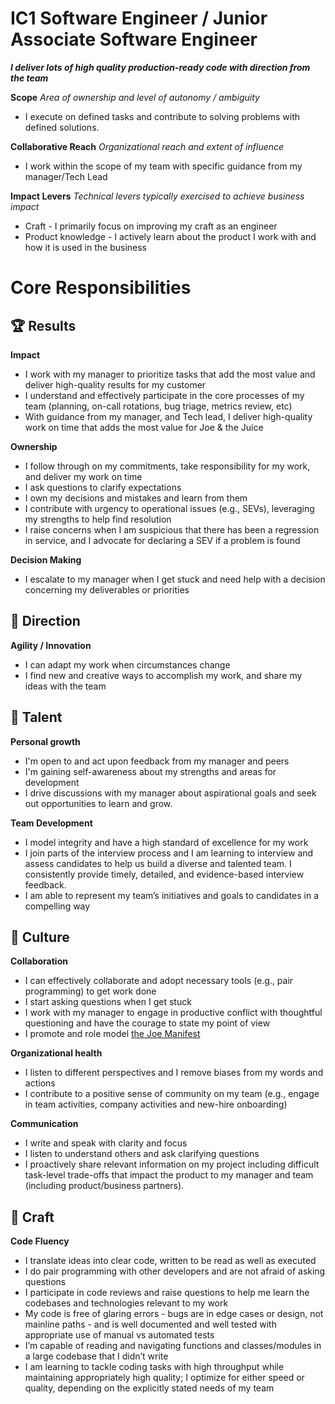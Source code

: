 IC1 Software Engineer / Junior Associate Software Engineer
=====================

**_I deliver lots of high quality production-ready code with direction from the team_**

**Scope** _Area of ownership and level of autonomy / ambiguity_

*   I execute on defined tasks and contribute to solving problems with defined solutions.

**Collaborative Reach** _Organizational reach and extent of influence_

*   I work within the scope of my team with specific guidance from my manager/Tech Lead

**Impact Levers** _Technical levers typically exercised to achieve business impact_

*   Craft - I primarily focus on improving my craft as an engineer
*   Product knowledge - I actively learn about the product I work with and how it is used in the business

Core Responsibilities
=====================

🏆 Results
----------

**Impact**

*   I work with my manager to prioritize tasks that add the most value and deliver high-quality results for my customer
*   I understand and effectively participate in the core processes of my team (planning, on-call rotations, bug triage, metrics review, etc)
*   With guidance from my manager, and Tech lead, I deliver high-quality work on time that adds the most value for Joe & the Juice 

**Ownership**

*   I follow through on my commitments, take responsibility for my work, and deliver my work on time
*   I ask questions to clarify expectations
*   I own my decisions and mistakes and learn from them
*   I contribute with urgency to operational issues (e.g., SEVs), leveraging my strengths to help find resolution
*   I raise concerns when I am suspicious that there has been a regression in service, and I advocate for declaring a SEV if a problem is found

**Decision Making**

*   I escalate to my manager when I get stuck and need help with a decision concerning my deliverables or priorities

🌟 Direction
------------

**Agility / Innovation**

*   I can adapt my work when circumstances change
*   I find new and creative ways to accomplish my work, and share my ideas with the team

🌳 Talent
---------

**Personal growth**

*   I'm open to and act upon feedback from my manager and peers
*   I'm gaining self-awareness about my strengths and areas for development
*   I drive discussions with my manager about aspirational goals and seek out opportunities to learn and grow.

**Team Development**

*   I model integrity and have a high standard of excellence for my work
*   I join parts of the interview process and I am learning to interview and assess candidates to help us build a diverse and talented team. I consistently provide timely, detailed, and evidence-based interview feedback.
*   I am able to represent my team’s initiatives and goals to candidates in a compelling way

🌈 Culture
----------

**Collaboration**

*   I can effectively collaborate and adopt necessary tools (e.g., pair programming) to get work done
*   I start asking questions when I get stuck
*   I work with my manager to engage in productive conflict with thoughtful questioning and have the courage to state my point of view
*   I promote and role model [the Joe Manifest](https://assets.website-files.com/5faab59958d8a0c5566dbb92/60098d67db24724c88361ab8_ManifestLegacy-23.07.18.pdf)

**Organizational health**

*   I listen to different perspectives and I remove biases from my words and actions
*   I contribute to a positive sense of community on my team (e.g., engage in team activities, company activities and new-hire onboarding)

**Communication**

*   I write and speak with clarity and focus
*   I listen to understand others and ask clarifying questions
*   I proactively share relevant information on my project including difficult task-level trade-offs that impact the product to my manager and team (including product/business partners).

🦉 Craft
--------

**Code Fluency**

*   I translate ideas into clear code, written to be read as well as executed
*   I do pair programming with other developers and are not afraid of asking questions
*   I participate in code reviews and raise questions to help me learn the codebases and technologies relevant to my work
*   My code is free of glaring errors - bugs are in edge cases or design, not mainline paths - and is well documented and well tested with appropriate use of manual vs automated tests
*   I’m capable of reading and navigating functions and classes/modules in a large codebase that I didn’t write
*   I am learning to tackle coding tasks with high throughput while maintaining appropriately high quality; I optimize for either speed or quality, depending on the explicitly stated needs of my team
